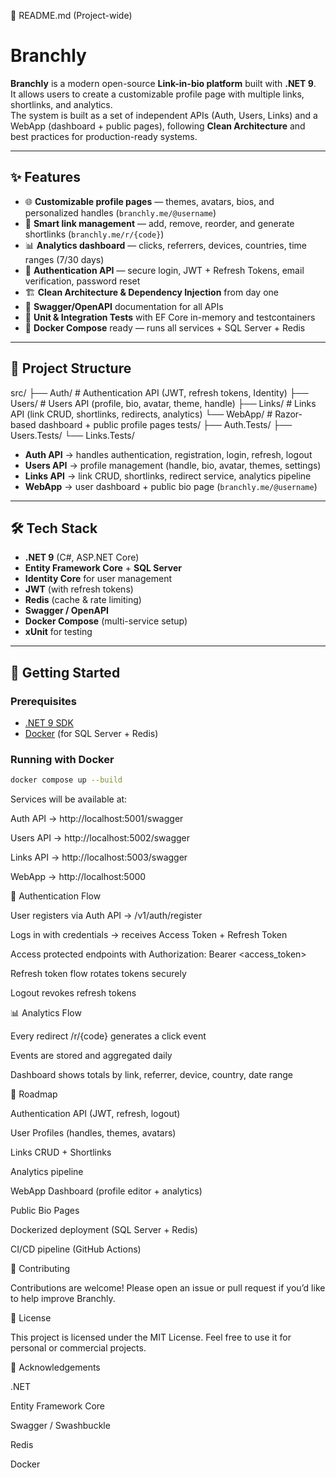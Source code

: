 📄 README.md (Project-wide)
# Branchly

**Branchly** is a modern open-source **Link-in-bio platform** built with **.NET 9**.  
It allows users to create a customizable profile page with multiple links, shortlinks, and analytics.  
The system is built as a set of independent APIs (Auth, Users, Links) and a WebApp (dashboard + public pages), following **Clean Architecture** and best practices for production-ready systems.

---

## ✨ Features

- 🌐 **Customizable profile pages** — themes, avatars, bios, and personalized handles (`branchly.me/@username`)
- 🔗 **Smart link management** — add, remove, reorder, and generate shortlinks (`branchly.me/r/{code}`)
- 📊 **Analytics dashboard** — clicks, referrers, devices, countries, time ranges (7/30 days)
- 🔐 **Authentication API** — secure login, JWT + Refresh Tokens, email verification, password reset
- 🏗 **Clean Architecture & Dependency Injection** from day one
- 📖 **Swagger/OpenAPI** documentation for all APIs
- 🧪 **Unit & Integration Tests** with EF Core in-memory and testcontainers
- 🐳 **Docker Compose** ready — runs all services + SQL Server + Redis

---

## 📂 Project Structure



src/
├── Auth/ # Authentication API (JWT, refresh tokens, Identity)
├── Users/ # Users API (profile, bio, avatar, theme, handle)
├── Links/ # Links API (link CRUD, shortlinks, redirects, analytics)
└── WebApp/ # Razor-based dashboard + public profile pages
tests/
├── Auth.Tests/
├── Users.Tests/
└── Links.Tests/


- **Auth API** → handles authentication, registration, login, refresh, logout  
- **Users API** → profile management (handle, bio, avatar, themes, settings)  
- **Links API** → link CRUD, shortlinks, redirect service, analytics pipeline  
- **WebApp** → user dashboard + public bio page (`branchly.me/@username`)  

---

## 🛠 Tech Stack

- **.NET 9** (C#, ASP.NET Core)
- **Entity Framework Core** + **SQL Server**
- **Identity Core** for user management
- **JWT** (with refresh tokens)
- **Redis** (cache & rate limiting)
- **Swagger / OpenAPI**
- **Docker Compose** (multi-service setup)
- **xUnit** for testing

---

## 🚀 Getting Started

### Prerequisites
- [.NET 9 SDK](https://dotnet.microsoft.com/en-us/download/dotnet/9.0)  
- [Docker](https://www.docker.com/) (for SQL Server + Redis)  

### Running with Docker
```bash
docker compose up --build
```

Services will be available at:

Auth API → http://localhost:5001/swagger

Users API → http://localhost:5002/swagger

Links API → http://localhost:5003/swagger

WebApp → http://localhost:5000

🔐 Authentication Flow

User registers via Auth API → /v1/auth/register

Logs in with credentials → receives Access Token + Refresh Token

Access protected endpoints with Authorization: Bearer <access_token>

Refresh token flow rotates tokens securely

Logout revokes refresh tokens

📊 Analytics Flow

Every redirect /r/{code} generates a click event

Events are stored and aggregated daily

Dashboard shows totals by link, referrer, device, country, date range

📖 Roadmap

 Authentication API (JWT, refresh, logout)

 User Profiles (handles, themes, avatars)

 Links CRUD + Shortlinks

 Analytics pipeline

 WebApp Dashboard (profile editor + analytics)

 Public Bio Pages

 Dockerized deployment (SQL Server + Redis)

 CI/CD pipeline (GitHub Actions)

🤝 Contributing

Contributions are welcome!
Please open an issue or pull request if you’d like to help improve Branchly.

📜 License

This project is licensed under the MIT License.
Feel free to use it for personal or commercial projects.

🌟 Acknowledgements

.NET

Entity Framework Core

Swagger / Swashbuckle

Redis

Docker
